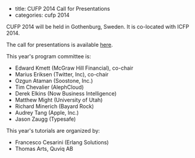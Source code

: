 - title: CUFP 2014 Call for Presentations
- categories: cufp 2014

CUFP 2014 will be held in Gothenburg, Sweden. It is co-located with
ICFP 2014.

The call for presentations is available
[here](/2014/call-for-presentations.html).

This year's program committee is:
- Edward Kmett (McGraw Hill Financial), co-chair
- Marius Eriksen (Twitter, Inc), co-chair
- Ozgun Ataman (Soostone, Inc.)
- Tim Chevalier (AlephCloud)
- Derek Elkins (Now Business Intelligence)
- Matthew Might (University of Utah)
- Richard Minerich (Bayard Rock)
- Audrey Tang (Apple, Inc.)
- Jason Zaugg (Typesafe)

This year's tutorials are organized by:
- Francesco Cesarini (Erlang Solutions)
- Thomas Arts, Quviq AB
